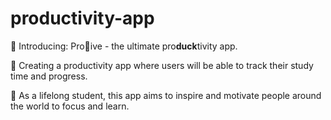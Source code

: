 # productivity-app

🌱 Introducing: Pro🦆ive - the ultimate pro**duck**tivity app.

🌳 Creating a productivity app where users will be able to track their study time and progress.

🌲 As a lifelong student, this app aims to inspire and motivate people around the world to focus and learn.
